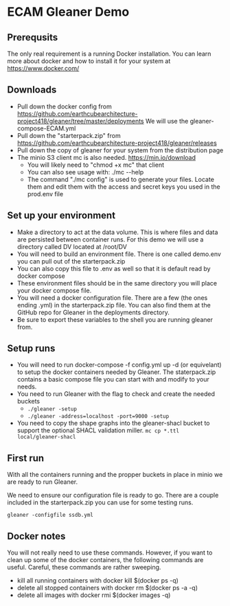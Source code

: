 # ECAM Gleaner Demo

## Prerequsits

The only real requirement is a running Docker installation.  You can learn more about
docker and how to install it for your system at https://www.docker.com/

## Downloads

* Pull down the docker config from 
https://github.com/earthcubearchitecture-project418/gleaner/tree/master/deployments   We will use the 
gleaner-compose-ECAM.yml
* Pull down the "starterpack.zip" from https://github.com/earthcubearchitecture-project418/gleaner/releases
* Pull down the copy of gleaner for your system from the distribution page
* The minio S3 client mc is also needed.  https://min.io/download
	* You will likely need to "chmod +x mc" that client
	* You can also see usage with: ./mc --help
	* The command "./mc config" is used to generate your files.  Locate them and edit them
	with the access and secret keys you used in the prod.env file

## Set up your environment

* Make a directory to act at the data volume.  This is where files and data are persisted between container
runs.   For this demo we will use a directory called DV located at /root/DV
* You will need to build an environment file.  There is one called demo.env you can pull out of
the starterpack.zip
* You can also copy this file to .env as well so that it is default read by docker compose
* These environment files should be in the same directory you will place your docker compose file.
* You will need a docker configuration file.  There are a few (the ones ending .yml) in the starterpack.zip 
file.  You can also find them at the GitHub repo for Gleaner in the deployments directory.
* Be sure to export these variables to the shell you are running gleaner from.

## Setup runs

* You will need to run docker-compose -f config.yml up -d (or equivelant) to setup the 
docker containers needed by Gleaner.  The staterpack.zip contains a basic compose file you can 
start with and modify to your needs. 
* You need to run Gleaner with the flag to check and create the needed buckets 
	* `./gleaner -setup`
	* `./gleaner -address=localhost -port=9000 -setup`
* You need to copy the shape graphs into the gleaner-shacl bucket to support the
optional SHACL validation miller.
`mc cp *.ttl local/gleaner-shacl`

## First run

With all the containers running and the propper buckets in place in minio we are ready 
to run Gleaner.

We need to ensure our configuration file is ready to go.  There are a couple included in the starterpack.zip
you can use for some testing runs.

```gleaner -configfile ssdb.yml```

## Docker notes

You will not really need to use these commands.  However, if you want to clean up some 
of the docker containers, the following commands are useful.  Careful, these commands
are rather sweeping.

* kill all running containers with docker kill $(docker ps -q)
* delete all stopped containers with docker rm $(docker ps -a -q)
* delete all images with docker rmi $(docker images -q)

